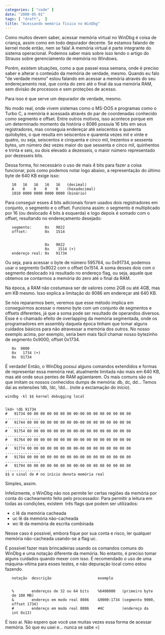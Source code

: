 ```yaml
---
categories: [ "code" ]
date: "2008-05-01"
tags: [ "draft",  ]
title: "Acessando memória física no WinDbg"
---
```

Como muitos devem saber, acessar memória virtual no WinDbg é coisa de
criança, assim como em todo depurador decente. Se estamos falando de
kernel mode então, nem se fala! A memória virtual é parte integrante
do sistema operacional. Podemos saber mais sobre isso lendo o artigo do
Strauss sobre gerenciamento de memória no Windows.

Porém, existem situações, como a que passei essa semana, onde é
preciso saber e alterar o conteúdo da memória de verdade, mesmo. Quando
eu falo "de verdade mesmo" estou falando em acessar a memória através
do seu endereçamento real, que conta do zero até o final da sua memória
RAM, sem divisão de processos e sem proteções de acesso.

Para isso é que serve um depurador de verdade, mesmo.

No modo real, onde vivem sistemas como o MS-DOS e programas como o
Turbo C, a memória é acessada através do par de coordenadas conhecido
como segmento e offset. Entre outros motivos, isso acontece porque em
um determinado momento da história o 8086 possuía 16 bits em seus
registradores, mas conseguia endereçar até seiscentos e quarenta
quilobytes, o que resulta em seiscentos e quarenta vezes mil e vinte
e quatro, ou seja, seiscentos e cinquenta e cinco mil, trezentos e
sessenta bytes, um número dez vezes maior do que sessenta e cinco mil,
quinhentos e trinta e seis, ou dois elevado a dezesseis, o maior número
representado por dezesseis bits.

Dessa forma, foi necessário o uso de mais 4 bits para fazer a coisa
funcionar, pois como podemos notar logo abaixo, a representação do
último byte de 640 KB exige isso:

    
       10   16   16   16   16   (decimal)
       A    0    0    0    0    (hexadecimal)
       1010 0000 0000 0000 0000 (binário)

Para conseguir esses 4 bits adicionais foram usados dois registradores
em conjunto, o segmento e o offset. Funciona assim: o segmento é
multiplicado por 16 (ou deslocado 4 bits à esquerda) e logo depois é
somado com o offset, resultando no endereçamento desejado:

    
       segmento:      0x   9022
       offset:        0x   1514

    
                      0x   9022
                      0x    1514 (+)
       endereço real: 0x   91734

Ou seja, para acessar o byte de número 595764, ou 0x91734, podemos usar
o segmento 0x9022 com o offset 0x1514. A soma desses dois com o segmento
deslocado irá resultado no endereço flag, ou seja, aquele que obtemos
se contarmos a memória do zero até o final da RAM.

Na época, a RAM não costumava ser de valores como 2GB ou até 4GB,
mas em KB mesmo. Isso explica a limitação do 8086 em endereçar até
640 KB.

Se nós repararmos bem, veremos que esse método implica em conseguirmos
acessar o mesmo byte com um conjunto de segmentos e offsets diferentes,
já que a soma pode ser resultado de operandos diversos. Esse é o chamado
efeito de overlapping da memória segmentada, onde os programadores
em assembly daquela época tinham que tomar alguns cuidados básicos
para não atravessar a memória dos outros. No nosso exemplo acima,
por exemplo, seria bem mais fácil chamar nosso bytezinho de segmento
0x9000, offset 0x1734.

    
       0x  9000
       0x   1734 (+)
       0x  91734

É verdade! Então, o WinDbg possui alguns comandos extendidos e formas
de representar essa memória real, atualmente limitada não mais em 640
KB, mas até onde seus pentes de RAM agüentarem. Os mais comuns são os
que imitam os nossos conhecidos dumps de memória: db, dc, dd... Temos
daí as extensões !db, !dc, !dd... (note a exclamação do início).

    
    windbg -kl $$ kernel debugging local

    
    lkd> !db 91734
    #   91734 00 00 00 00 00 00 00 00-00 00 00 00 00 00 00 00
    ................
    #   91744 00 00 00 00 00 00 00 00-00 00 00 00 00 00 00 00
    ................
    #   91754 00 00 00 00 00 00 00 00-00 00 00 00 00 00 00 00
    ................
    #   91764 00 00 00 00 00 00 00 00-00 00 00 00 00 00 00 00
    ................
    #   91774 00 00 00 00 00 00 00 00-00 00 00 00 00 00 00 00
    ................
    #   91784 00 00 00 00 00 00 00 00-00 00 00 00 00 00 00 00
    ................
    #   91794 00 00 00 00 00 00 00 00-00 00 00 00 00 00 00 00
    ................
    $$ o sinal de # no início denota memória real

Simples, assim.

Infelizmente, o WinDbg não nos permite ler certas regiões da memória
por conta do cacheamento feito pelo processador. Para permitir a leitura
em todas as condições, existem  três flags que podem ser utilizados:

 - c lê da memória cacheada
 - uc lê da memória não-cacheada
 - wc lê da memória de escrita combinada

Nesse caso é possível, embora fique por sua conta e risco, ler qualquer
memória não-cacheada usando-se a flag uc.

É possível fazer mais brincadeiras usando os comandos comuns do
WinDbg e uma notação diferente da memória. No entanto, é preciso
tomar alguns cuidados quando mexer com isso. É recomendado o uso de
uma máquina-vítima para esses testes, e não depuração local como
estou fazendo.

    
       notação  descrição                     exemplo

    
       %        endereços de 32 ou 64 bits    %6400000   (primeiro byte
       de 100 MB)
       &        endereço em modo real 8086    &9000:1734 (segmento 9000,
       offset 1734)
       #        endereço em modo real 8086    #4C        (endereço da
       int 0x13)

É isso aí. Não espero que você use muitas vezes essa forma de acessar
memória. Só que eu usei e... nunca se sabe =)
